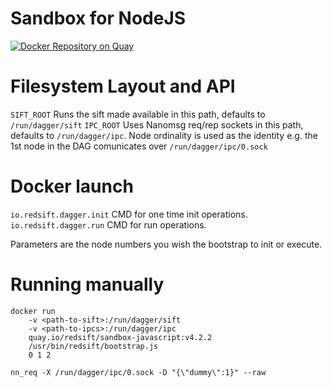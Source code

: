 # Sandbox for NodeJS
[![Docker Repository on Quay](https://quay.io/repository/redsift/sandbox-javascript/status "Docker Repository on Quay")](https://quay.io/repository/redsift/sandbox-javascript)

# Filesystem Layout and API

`SIFT_ROOT` Runs the sift made available in this path, defaults to `/run/dagger/sift`
`IPC_ROOT` Uses Nanomsg req/rep sockets in this path, defaults to `/run/dagger/ipc`. Node ordinality is used as the identity e.g. the 1st node in the DAG comunicates over `/run/dagger/ipc/0.sock`

# Docker launch

`io.redsift.dagger.init` CMD for one time init operations.
`io.redsift.dagger.run` CMD for run operations.

Parameters are the node numbers you wish the bootstrap to init or execute.

# Running manually

	docker run 
		-v <path-to-sift>:/run/dagger/sift 
		-v <path-to-ipcs>:/run/dagger/ipc 
		quay.io/redsift/sandbox-javascript:v4.2.2
		/usr/bin/redsift/bootstrap.js
		0 1 2

`nn_req -X /run/dagger/ipc/0.sock -D "{\"dummy\":1}" --raw`
